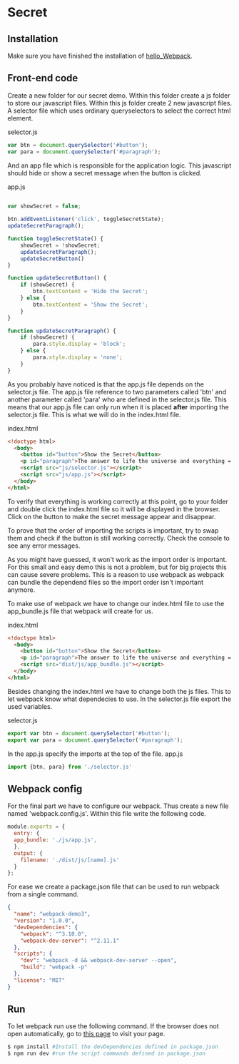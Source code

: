# Secret

## Installation
Make sure you have finished the installation of [hello_Webpack](1_hello_Webpack.md).

## Front-end code
Create a new folder for our secret demo. Within this folder create a js folder to store our javascript files. Within this js folder create 2 new javascript files. A selector file which uses ordinary queryselectors to select the correct html element.

selector.js
```js
var btn = document.querySelector('#button');
var para = document.querySelector('#paragraph');
```

And an app file which is responsible for the application logic. This javascript should hide or show a secret message when the button is clicked.

app.js
```js
  
var showSecret = false;

btn.addEventListener('click', toggleSecretState);
updateSecretParagraph();

function toggleSecretState() {
    showSecret = !showSecret;
    updateSecretParagraph();
    updateSecretButton()
}

function updateSecretButton() {
    if (showSecret) {
        btn.textContent = 'Hide the Secret';
    } else {
        btn.textContent = 'Show the Secret';
    }
}

function updateSecretParagraph() {
    if (showSecret) {
        para.style.display = 'block';
    } else {
        para.style.display = 'none';
    }
}
```

As you probably have noticed is that the app.js file depends on the selector.js file. The app.js file reference to two parameters called 'btn' and another parameter called 'para' who are defined in the selector.js file. This means that our app.js file can only run when it is placed **after** importing the selector.js file. This is what we will do in the index.html file.

index.html
```html
<!doctype html>
  <body>
    <button id="button">Show the Secret</button>
    <p id="paragraph">The answer to life the universe and everything = 42.</p>
    <script src="js/selector.js"></script>
    <script src="js/app.js"></script>
  </body>
</html>
```
 To verify that everything is working correctly at this point, go to your folder and double click the index.html file so it will be displayed in the browser. Click on the button to make the secret message appear and disappear.

To prove that the order of importing the scripts is important, try to swap them and check if the button is still working correctly. Check the console to see any error messages.

As you might have guessed, it won't work as the import order is important. For this small and easy demo this is not a problem, but for big projects this can cause severe problems. This is a reason to use webpack as webpack can bundle the dependend files so the import order isn't important anymore.


To make use of webpack we have to change our index.html file to use the app_bundle.js file that webpack will create for us.

index.html
```html
<!doctype html>
  <body>
    <button id="button">Show the Secret</button>
    <p id="paragraph">The answer to life the universe and everything = 42</p>
    <script src="dist/js/app_bundle.js"></script>
  </body>
</html>
```

Besides changing the index.html we have to change both the js files. This to let webpack know what dependecies to use. In the selector.js file export the used variables.
 
selector.js
```js
export var btn = document.querySelector('#button');
export var para = document.querySelector('#paragraph');
```

In the app.js specify the imports at the top of the file.
app.js
```js
import {btn, para} from './selector.js'
```

## Webpack config
For the final part we have to configure our webpack. Thus create a new file named 'webpack.config.js'. Within this file write the following code. 

```js
module.exports = {
  entry: {
  app_bundle: './js/app.js',
  },
  output: {
    filename: './dist/js/[name].js'
  }
};

```
For ease we create a package.json file that can be used to run webpack from a single command.

```json
{
  "name": "webpack-demo3",
  "version": "1.0.0",
  "devDependencies": {
    "webpack": "^3.10.0",
    "webpack-dev-server": "^2.11.1"
  },
  "scripts": {
    "dev": "webpack -d && webpack-dev-server --open",
    "build": "webpack -p"
  },
  "license": "MIT"
}
```

## Run
To let webpack run use the following command. If the browser does not open automatically, go to [this page](http://localhost:8080/) to visit your page. 

```bash
$ npm install #Install the devDependencies defined in package.json
$ npm run dev #run the script commands defined in package.json
```

